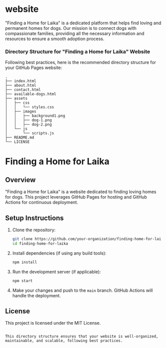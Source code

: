 # website
"Finding a Home for Laika" is a dedicated platform that helps find loving and permanent homes for dogs. Our mission is to connect dogs with compassionate families, providing all the necessary information and resources to ensure a smooth adoption process.


### Directory Structure for "Finding a Home for Laika" Website

Following best practices, here is the recommended directory structure for your GitHub Pages website:

```
.
├── index.html
├── about.html
├── contact.html
├── available-dogs.html
├── assets
│   ├── css
│   │   └── styles.css
│   ├── images
│   │   ├── background1.png
│   │   ├── dog-1.png
│   │   ├── dog-2.png
│   └── js
│       └── scripts.js
├── README.md
└── LICENSE

```

# Finding a Home for Laika

## Overview
"Finding a Home for Laika" is a website dedicated to finding loving homes for dogs. This project leverages GitHub Pages for hosting and GitHub Actions for continuous deployment.

## Setup Instructions

1. Clone the repository:
   ```sh
   git clone https://github.com/your-organization/finding-home-for-laika.git
   cd finding-home-for-laika
   ```

2. Install dependencies (if using any build tools):
   ```sh
   npm install
   ```

3. Run the development server (if applicable):
   ```sh
   npm start
   ```

4. Make your changes and push to the `main` branch. GitHub Actions will handle the deployment.

## License
This project is licensed under the MIT License.
```

This directory structure ensures that your website is well-organized, maintainable, and scalable, following best practices.